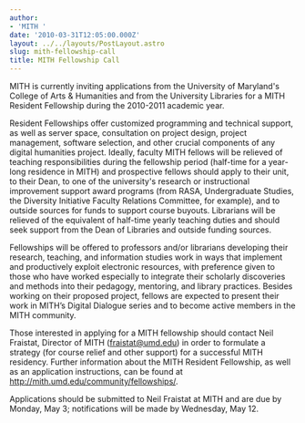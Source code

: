 ```yaml
---
author:
- 'MITH '
date: '2010-03-31T12:05:00.000Z'
layout: ../../layouts/PostLayout.astro
slug: mith-fellowship-call
title: MITH Fellowship Call
---
```


MITH is currently inviting applications from the University of Maryland's College of Arts & Humanities and from the University Libraries for a MITH Resident Fellowship during the 2010-2011 academic year.

Resident Fellowships offer customized programming and technical support, as well as server space, consultation on project design, project management, software selection, and other crucial components of any digital humanities project. Ideally, faculty MITH fellows will be relieved of teaching responsibilities during the fellowship period (half-time for a year-long residence in MITH) and prospective fellows should apply to their unit, to their Dean, to one of the university's research or instructional improvement support award programs (from RASA, Undergraduate Studies, the Diversity Initiative Faculty Relations Committee, for example), and to outside sources for funds to support course buyouts. Librarians will be relieved of the equivalent of half-time yearly teaching duties and should seek support from the Dean of Libraries and outside funding sources.

Fellowships will be offered to professors and/or librarians developing their research, teaching, and information studies work in ways that implement and productively exploit electronic resources, with preference given to those who have worked especially to integrate their scholarly discoveries and methods into their pedagogy, mentoring, and library practices. Besides working on their proposed project, fellows are expected to present their work in MITH’s Digital Dialogue series and to become active members in the MITH community.

Those interested in applying for a MITH fellowship should contact Neil Fraistat, Director of MITH (fraistat@umd.edu) in order to formulate a strategy (for course relief and other support) for a successful MITH residency. Further information about the MITH Resident Fellowship, as well as an application instructions, can be found at http://mith.umd.edu/community/fellowships/.

Applications should be submitted to Neil Fraistat at MITH and are due by Monday, May 3; notifications will be made by Wednesday, May 12.
